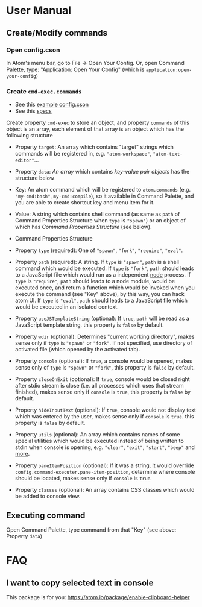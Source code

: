 
# User Manual

## Create/Modify commands

### Open config.cson

In Atom's menu bar, go to File &rarr; Open Your Config.
Or, open Command Palette, type: "Application: Open Your Config" (which is `application:open-your-config`)

### Create `cmd-exec.commands`

 * See this [example config.cson](../../examples/config.cson#L12)
 * See this [specs](../specs/config.cmd-exec.commands.txt)

Create property `cmd-exec` to store an object, and property `commands` of this object is an array, each element of that array is an object which has the following structure

 - Property `target`: An array which contains "target" strings which commands will be registered in, e.g. `"atom-workspace"`, `"atom-text-editor"`...

 - Property `data`: *An array* which contains *key-value pair objects* has the structure below
  - Key: An atom command which will be registered to `atom.commands` (e.g. `"my-cmd:bash"`, `my-cmd:compile`), so it available in Command Palette, and you are able to create shortcut key and menu item for it.
  - Value: A string which contains shell command (as same as `path` of Command Properties Structure when `type` is `"spawn"`) or an object of which has *Command Properties Structure* (see below).

 - Command Properties Structure
  - Property `type` (required): One of `"spawn"`, `"fork"`, `"require"`, `"eval"`.
  - Property `path` (required): A string. If `type` is `"spawn"`, `path` is a shell command which would be executed. If `type` is `"fork"`, `path` should leads to a JavaScript file which would run as a independent [node](https://nodejs.org) process. If `type` is `"require"`, `path` should leads to a node module, would be executed once, and return a function which would be invoked when you execute the command (see "Key" above), by this way, you can hack atom UI. If `type` is `"eval"`, `path` should leads to a JavaScript file which would be executed in an isolated context.
  - Property `useJSTemplateString` (optional): If `true`, `path` will be read as a JavaScript template string, this property is `false` by default.
  - Property `wdir` (optional): Determines "current working directory", makes sense only if `type` is `"spawn"` or `"fork"`. If not specified, use directory of activated file (which opened by the activated tab).
  - Property `console` (optional): If `true`, a console would be opened, makes sense only of `type` is `"spawn"` or `"fork"`, this property is `false` by default.
  - Property `closeOnExit` (optional): If `true`, console would be closed right after stdio stream is close (i.e. all processes which uses that stream finished), makes sense only if `console` is `true`, this property is `false` by default.
  - Property `hideInputText` (optional): If `true`, console would not display text which was entered by the user, makes sense only if `console` is `true`. this property is `false` by default.
  - Property `utils` (optional): An array which contains names of some special utilities which would be executed instead of being written to stdin when console is opening, e.g. `"clear"`, `"exit"`, `"start"`, `"beep"` and [more](https://github.com/ksxatompackages/cmd-exec/blob/master/lib/special-commands.js#L98).
  - Property `paneItemPosition` (optional): If it was a string, it would override `config.command-executer.pane-item-position`, determine where console should be located, makes sense only if `console` is `true`.
  - Property `classes` (optional): An array contains CSS classes which would be added to console view.

## Executing command

Open Command Palette, type command from that "Key" (see above: Property `data`)

# FAQ

## I want to copy selected text in console
This package is for you: https://atom.io/package/enable-clipboard-helper
